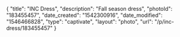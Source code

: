 {
    "title": "INC Dress",
    "description": "Fall season dress",
    "photoId": "183455457",
    "date_created": "1542300916",
    "date_modified": "1546466828",
    "type": "captivate",
    "layout": "photo",
    "url": "\/p\/inc-dress\/183455457"
}